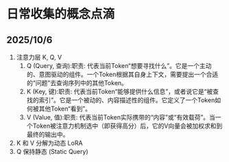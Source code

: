 # 日常收集的概念点滴

## 2025/10/6

1. 注意力层 K, Q, V
   1. Q (Query, 查询):职责: 代表当前Token“想要寻找什么”。它是一个主动的、意图驱动的组件。一个Token根据其自身上下文，需要提出一个合适的“问题”去查询序列中的其他Token。
   2. K (Key, 键):职责: 代表当前Token“能够提供什么信息”，或者说它是“被查找的索引”。它是一个被动的、内容描述性的组件。它定义了一个Token如何被其他Token“看到”。
   3. V (Value, 值):职责: 代表当前Token实际携带的“内容”或“有效载荷”。当一个Token被注意力机制选中（即获得高分）后，它的V向量会被加权求和到最终的输出中。
2. K 和 V 分解为动态 LoRA
3. Q 保持静态 (Static Query)